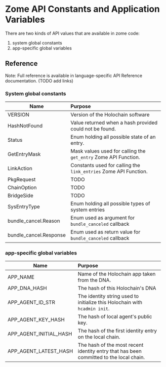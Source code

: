 # Zome API Constants and Application Variables

There are two kinds of API values that are available in zome code:
 1. system global constants
 2. app-specific global variables

## Reference

Note: Full reference is available in language-specific API Reference documentation.
(TODO add links)

### System global constants

| Name        | Purpose           | 
| ------------- |:-------------| 
| VERSION      | Version of the Holochain software | 
| HashNotFound      | Value returned when a hash provided could not be found. | 
| Status | Enum holding all possible state of an entry. | 
| GetEntryMask | Mask values used for calling the `get_entry` Zome API Function. |
| LinkAction | Constants used for calling the `link_entries` Zome API Function. |
| PkgRequest | TODO |
| ChainOption | TODO |
| BridgeSide | TODO |
| SysEntryType | Enum holding all possible types of system entries |
| bundle_cancel.Reason | Enum used as argument for `bundle_canceled` callback |
| bundle_cancel.Response | Enum used as return value for `bundle_canceled` callback |
 

### app-specific global variables

| Name        | Purpose           | 
| ------------- |:-------------| 
| APP_NAME | Name of the Holochain app taken from the DNA. |
| APP_DNA_HASH | The hash of this Holochain's DNA |
| APP_AGENT_ID_STR | The identity string used to initialize this Holochain with `hcadmin init`. |
| APP_AGENT_KEY_HASH | The hash of local agent's public key. |
| APP_AGENT_INITIAL_HASH | The hash of the first identity entry on the local chain. |
| APP_AGENT_LATEST_HASH | The hash of the most recent identity entry that has been committed to the local chain. |
